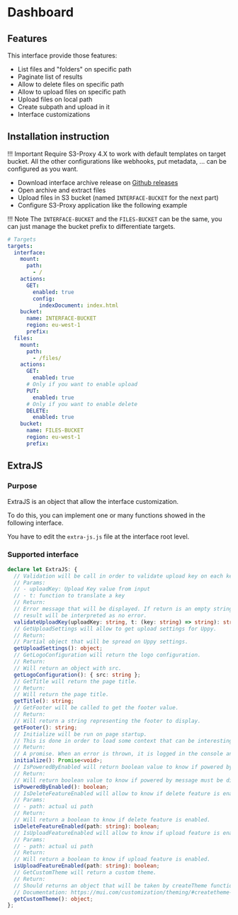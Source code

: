 # Dashboard

## Features

This interface provide those features:

- List files and "folders" on specific path
- Paginate list of results
- Allow to delete files on specific path
- Allow to upload files on specific path
- Upload files on local path
- Create subpath and upload in it
- Interface customizations

## Installation instruction

<!-- prettier-ignore-start -->
!!! Important
    Require S3-Proxy 4.X to work with default templates on target bucket.
    All the other configurations like webhooks, put metadata, ... can be configured as you want.
<!-- prettier-ignore-end -->

- Download interface archive release on <a href="https://github.com/oxyno-zeta/s3-proxy-interfaces/releases" target="_blank">Github releases</a>
- Open archive and extract files
- Upload files in S3 bucket (named `INTERFACE-BUCKET` for the next part)
- Configure S3-Proxy application like the following example

<!-- prettier-ignore-start -->
!!! Note
    The `INTERFACE-BUCKET` and the `FILES-BUCKET` can be the same, you can just manage the bucket prefix to differentiate targets.
<!-- prettier-ignore-end -->

```yaml
# Targets
targets:
  interface:
    mount:
      path:
        - /
    actions:
      GET:
        enabled: true
        config:
          indexDocument: index.html
    bucket:
      name: INTERFACE-BUCKET
      region: eu-west-1
      prefix:
  files:
    mount:
      path:
        - /files/
    actions:
      GET:
        enabled: true
      # Only if you want to enable upload
      PUT:
        enabled: true
      # Only if you want to enable delete
      DELETE:
        enabled: true
    bucket:
      name: FILES-BUCKET
      region: eu-west-1
      prefix:
```

## ExtraJS

### Purpose

ExtraJS is an object that allow the interface customization.

To do this, you can implement one or many functions showed in the following interface.

You have to edit the `extra-js.js` file at the interface root level.

### Supported interface

```typescript
declare let ExtraJS: {
  // Validation will be call in order to validate upload key on each key pressed
  // Params:
  // - uploadKey: Upload Key value from input
  // - t: function to translate a key
  // Return:
  // Error message that will be displayed. If return is an empty string,
  // result will be interpreted as no error.
  validateUploadKey(uploadKey: string, t: (key: string) => string): string;
  // GetUploadSettings will allow to get upload settings for Uppy.
  // Return:
  // Partial object that will be spread on Uppy settings.
  getUploadSettings(): object;
  // GetLogoConfiguration will return the logo configuration.
  // Return:
  // Will return an object with src.
  getLogoConfiguration(): { src: string };
  // GetTitle will return the page title.
  // Return:
  // Will return the page title.
  getTitle(): string;
  // GetFooter will be called to get the footer value.
  // Return:
  // Will return a string representing the footer to display.
  getFooter(): string;
  // Initialize will be run on page startup.
  // This is done in order to load some context that can be interesting to you for another function.
  // Return:
  // A promise. When an error is thrown, it is logged in the console and an error message is displayed.
  initialize(): Promise<void>;
  // IsPoweredByEnabled will return boolean value to know if powered by message must be display.
  // Return:
  // Will return boolean value to know if powered by message must be display.
  isPoweredByEnabled(): boolean;
  // IsDeleteFeatureEnabled will allow to know if delete feature is enabled.
  // Params:
  // - path: actual ui path
  // Return:
  // Will return a boolean to know if delete feature is enabled.
  isDeleteFeatureEnabled(path: string): boolean;
  // IsUploadFeatureEnabled will allow to know if upload feature is enabled.
  // Params:
  // - path: actual ui path
  // Return:
  // Will return a boolean to know if upload feature is enabled.
  isUploadFeatureEnabled(path: string): boolean;
  // GetCustomTheme will return a custom theme.
  // Return:
  // Should returns an object that will be taken by createTheme function.
  // Documentation: https://mui.com/customization/theming/#createtheme-options-args-theme
  getCustomTheme(): object;
};
```
